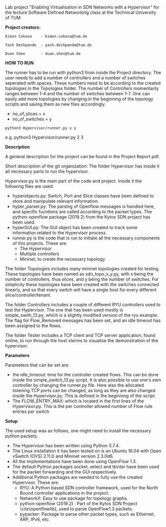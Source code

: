 Lab project "Enabling Virtualisation in SDN Networks with a Hypervisor"
for the lecture Software Defined Networking class at the Technical University of TUM

**Project creators:**

    Kimon Cokona    - kimon.cokona@tum.de

    Yash Deshpande  - yash.deshpande@tum.de

    Duan Shen       - duan.shen@tum.de
    
**HOW TO RUN**

The runner has to be run with python3 from inside the Project directory. The user needs to add a number of controllers and a number of switches seperated with spaces. 
These numbers need to be according to the created topologies in the Topologies folder. The number of Controllers momentarily ranges between 1-4 and the number of switches between 1-7. 
One can easily add more topologies by changing:in the beginning of the topology scripts and saving them as new files accordingly.
* no_of_slices    = x
* no_of_switches  = y

```
python3 Hypervisor/runner.py x y
```
e.g. python3 Hypervisor/runner.py 2 3
    
**Description**    

A general description for the project can be found in the Project Report pdf.


Short description of the git organization:
    The folder Hypervisor has inside it all necessary parts to run the hypervisor.

Hypervisor.py is the main part of the code and project. Inside it the following files are used:
* hyperobjects.py: Switch, Port and Slice classes have been defined to store and manipulate relevant information.
* hyper_parser.py: The parsing of Openflow messages is handled here, and specific fucntions are called according to the packet types. The python-openflow package (2019.2) from the Kytos SDN project has been used.
* hyperGUI.py:     The GUI object has been created to track some information related to the Hypervisor process
* runner.py is the code that is run to initiate all the necessary components of this projects. These are:
  * The Hypervisor
  * Multiple controllers
  * Mininet, to create the necessary topology

    
The folder Topologies includes many mininet topologies created for testing. These topologies have been named as 
sdn_topo_x_y.py, with x being the number of controllers, thus slices, and y being the number of switches.
For simplicity these topologies have been created with the switches connected linearly, and so that every switch
will have a single host for every different slice/controller/tenant.

The folder Controllers includes a couple of different RYU controllers used to test the Hypervisor.
The one that has been used mostly is simple_swith_13.py, which is a slightly modified version
of the ryu example. The flag for Flow_Removed messages has been set, and an idle timeout has 
been assigned to the flows.

The folder Tester includes a TCP client and TCP server application, found online, to run through the host xterms to visualise the demonstration of the hypervisor.


**Parameters**

Parameters that can be set are:
* the idle_timeout: time for the controller created flows. This can be done inside the simple_switch_13.py script. It is also possible to use one's own controller by changing the runner.py file. Here also the allocated listening TCP ports can be changed, as long as they are also changed inside the Hypervisor.py. This is defined in the beginning of the script.
* The FLOW_ENTRY_MAX: which is located in the first lines of the Hypervisor.py. This is the per controller allowed number of Flow rule entries per switch

**Setup**

The used setup was as follows, one might need to install the necessary python packets.
* The Hypervisor has been written using Python 3.7.4. 
* The Linux installation it has been tested on is an Ubuntu 16.04 with Open vSwitch (OVS) 2.11.0 and Mininet version 2.3.0d6. 
* All the implementations have been done using OpenFlow 1.3. 
* The default Python packages socket, select and tkinter have been used for the packet forwarding and the GUI respectively. 
* Additional Python packages are needed to fully use the created Hypervisor. These are: 
  * RYU:                       A Python based SDN controller framework, used for the North Bound controller applications in the project.
  * NetworkX:                  Easy to use package for topology graphs.
  * python-openflow (2019.2) : Part of the Kytos SDN Project \cite{openflowlib}, used to parse OpenFlow1.3 packets.
  * pypacker:                  Package to parse other packet types, such as Ethernet, ARP, IPv6, etc.
        